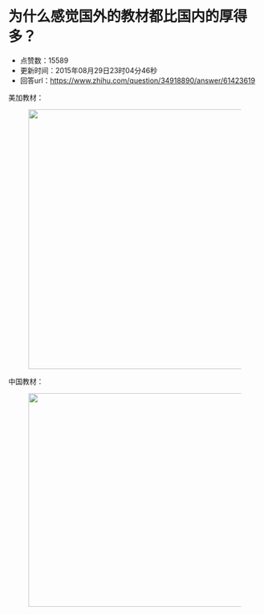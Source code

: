 # 为什么感觉国外的教材都比国内的厚得多？
- 点赞数：15589
- 更新时间：2015年08月29日23时04分46秒
- 回答url：https://www.zhihu.com/question/34918890/answer/61423619
<body>
 <p data-pid="dUbB55y0">美加教材：</p>
 <figure>
  <img data-rawheight="268" data-rawwidth="517" src="https://picx.zhimg.com/50/64d6ffdf1c6d96659fb617e18240ad22_720w.jpg?source=1940ef5c" data-original-token="64d6ffdf1c6d96659fb617e18240ad22" class="origin_image zh-lightbox-thumb" width="517" data-original="https://pic1.zhimg.com/64d6ffdf1c6d96659fb617e18240ad22_r.jpg?source=1940ef5c">
 </figure>
 <p data-pid="AnUE8BN9">中国教材：</p>
 <figure>
  <img data-rawheight="269" data-rawwidth="425" src="https://pic1.zhimg.com/50/c9fa4efb42cb57781dffe29c1b6d6407_720w.jpg?source=1940ef5c" data-original-token="c9fa4efb42cb57781dffe29c1b6d6407" class="origin_image zh-lightbox-thumb" width="425" data-original="https://picx.zhimg.com/c9fa4efb42cb57781dffe29c1b6d6407_r.jpg?source=1940ef5c">
 </figure>
</body>